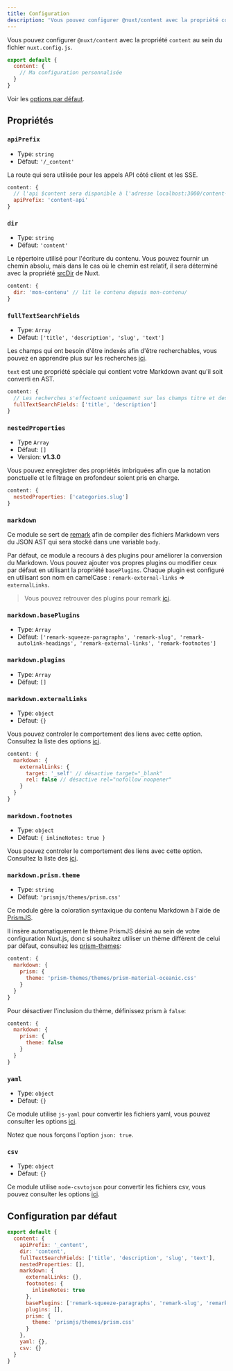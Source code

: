 ```yaml
---
title: Configuration
description: 'Vous pouvez configurer @nuxt/content avec la propriété content au sein du fichier nuxt.config.js'
---
```


Vous pouvez configurer `@nuxt/content` avec la propriété `content` au sein du fichier `nuxt.config.js`.

```js [nuxt.config.js]
export default {
  content: {
    // Ma configuration personnalisée
  }
}
```

Voir les [options par défaut](#configuration-par-défaut).

## Propriétés

### `apiPrefix`

- Type: `string`
- Défaut: `'/_content'`

La route qui sera utilisée pour les appels API côté client et les SSE.

```js [nuxt.config.js]
content: {
  // l'api $content sera disponible à l'adresse localhost:3000/content-api
  apiPrefix: 'content-api'
}
```

### `dir`

- Type: `string`
- Défaut: `'content'`

Le répertoire utilisé pour l'écriture du contenu. Vous pouvez fournir un chemin absolu, mais dans le cas où le chemin est relatif, il sera déterminé avec la propriété [srcDir](https://nuxtjs.org/api/configuration-srcdir) de Nuxt.

```js [nuxt.config.js]
content: {
  dir: 'mon-contenu' // lit le contenu depuis mon-contenu/
}
```

### `fullTextSearchFields`

- Type: `Array`
- Défaut: `['title', 'description', 'slug', 'text']`

Les champs qui ont besoin d'être indexés afin d'être recherchables, vous pouvez en apprendre plus sur les recherches [ici](/fr/v1/getting-started/fetching#searchfield-value).

`text` est une propriété spéciale qui contient votre Markdown avant qu'il soit converti en AST.

```js [nuxt.config.js]
content: {
  // Les recherches s'effectuent uniquement sur les champs titre et description
  fullTextSearchFields: ['title', 'description']
}
```

### `nestedProperties`

- Type `Array`
- Défaut: `[]`
- Version: **v1.3.0**

Vous pouvez enregistrer des propriétés imbriquées afin que la notation ponctuelle et le filtrage en profondeur soient pris en charge.

```js [nuxt.config.js]
content: {
  nestedProperties: ['categories.slug']
}
```

### `markdown`

Ce module se sert de [remark](https://github.com/remarkjs/remark) afin de compiler des fichiers Markdown vers du JSON AST qui sera stocké dans une variable `body`.

Par défaut, ce module a recours à des plugins pour améliorer la conversion du Markdown. Vous pouvez ajouter vos propres plugins ou modifier ceux par défaut en utilisant la propriété `basePlugins`. Chaque plugin est configuré en utilisant son nom en camelCase : `remark-external-links` => `externalLinks`.

> Vous pouvez retrouver des plugins pour remark [ici](https://github.com/remarkjs/remark/blob/master/doc/plugins.md#list-of-plugins).

### `markdown.basePlugins`

- Type: `Array`
- Défaut: `['remark-squeeze-paragraphs', 'remark-slug', 'remark-autolink-headings', 'remark-external-links', 'remark-footnotes']`

### `markdown.plugins`

- Type: `Array`
- Défaut: `[]`

### `markdown.externalLinks`

- Type: `object`
- Défaut: `{}`

Vous pouvez controler le comportement des liens avec cette option. Consultez la liste des options [ici](https://github.com/remarkjs/remark-external-links#api).

```js [nuxt.config.js]
content: {
  markdown: {
    externalLinks: {
      target: '_self' // désactive target="_blank"
      rel: false // désactive rel="nofollow noopener"
    }
  }
}
```

### `markdown.footnotes`

- Type: `object`
- Défaut: `{ inlineNotes: true }`

Vous pouvez controler le comportement des liens avec cette option. Consultez la liste des [ici](https://github.com/remarkjs/remark-footnotes#remarkusefootnotes-options).

### `markdown.prism.theme`

- Type: `string`
- Défaut: `'prismjs/themes/prism.css'`

Ce module gère la coloration syntaxique du contenu Markdown à l'aide de [PrismJS](https://prismjs.com).

Il insère automatiquement le thème PrismJS désiré au sein de votre configuration Nuxt.js, donc si souhaitez utiliser un thème différent de celui par défaut, consultez les [prism-themes](https://github.com/PrismJS/prism-themes):

```js [nuxt.config.js]
content: {
  markdown: {
    prism: {
      theme: 'prism-themes/themes/prism-material-oceanic.css'
    }
  }
}
```

Pour désactiver l'inclusion du thème, définissez prism à `false`:

```js [nuxt.config.js]
content: {
  markdown: {
    prism: {
      theme: false
    }
  }
}
```

### `yaml`

- Type: `object`
- Défaut: `{}`

Ce module utilise `js-yaml` pour convertir les fichiers yaml, vous pouvez consulter les options [ici](https://github.com/nodeca/js-yaml#api).

Notez que nous forçons l'option `json: true`.

### `csv`

- Type: `object`
- Défaut: `{}`

Ce module utilise `node-csvtojson` pour convertir les fichiers csv, vous pouvez consulter les options [ici](https://github.com/Keyang/node-csvtojson#parameters).

## Configuration par défaut

```js [nuxt.config.js]
export default {
  content: {
    apiPrefix: '_content',
    dir: 'content',
    fullTextSearchFields: ['title', 'description', 'slug', 'text'],
    nestedProperties: [],
    markdown: {
      externalLinks: {},
      footnotes: {
        inlineNotes: true
      },
      basePlugins: ['remark-squeeze-paragraphs', 'remark-slug', 'remark-autolink-headings', 'remark-external-links', 'remark-footnotes'],
      plugins: [],
      prism: {
        theme: 'prismjs/themes/prism.css'
      }
    },
    yaml: {},
    csv: {}
  }
}
```
